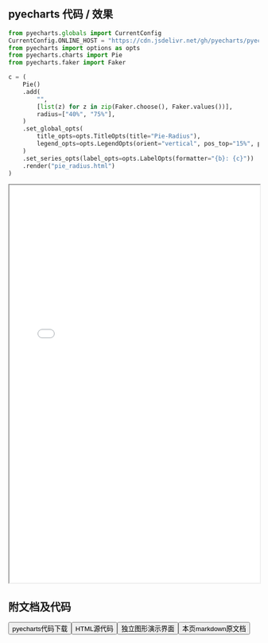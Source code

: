 
## pyecharts 代码 / 效果

```python
from pyecharts.globals import CurrentConfig
CurrentConfig.ONLINE_HOST = "https://cdn.jsdelivr.net/gh/pyecharts/pyecharts-assets@latest/assets/"
from pyecharts import options as opts
from pyecharts.charts import Pie
from pyecharts.faker import Faker

c = (
    Pie()
    .add(
        "",
        [list(z) for z in zip(Faker.choose(), Faker.values())],
        radius=["40%", "75%"],
    )
    .set_global_opts(
        title_opts=opts.TitleOpts(title="Pie-Radius"),
        legend_opts=opts.LegendOpts(orient="vertical", pos_top="15%", pos_left="2%"),
    )
    .set_series_opts(label_opts=opts.LabelOpts(formatter="{b}: {c}"))
    .render("pie_radius.html")
)
```

<iframe width="100%" height="800px" src="/pyecharts/Pie/pie_radius.html"></iframe>

## 附文档及代码

<a href="https://cdn.jsdelivr.net/gh/wfy-belief/python/docs/pyecharts/Pie/pie_radius.py"><button class="mybutton">pyecharts代码下载</button></a><a href="https://cdn.jsdelivr.net/gh/wfy-belief/python/docs/pyecharts/Pie/pie_radius.html"><button class="mybutton">HTML源代码</button></a><a href="https://python.wfyblog.cn/pyecharts/Pie/pie_radius.html"><button class="mybutton">独立图形演示界面</button></a><a href="https://cdn.jsdelivr.net/gh/wfy-belief/python/docs/pyecharts/Pie/pie_radius.md"><button class="mybutton">本页markdown原文档</button></a>